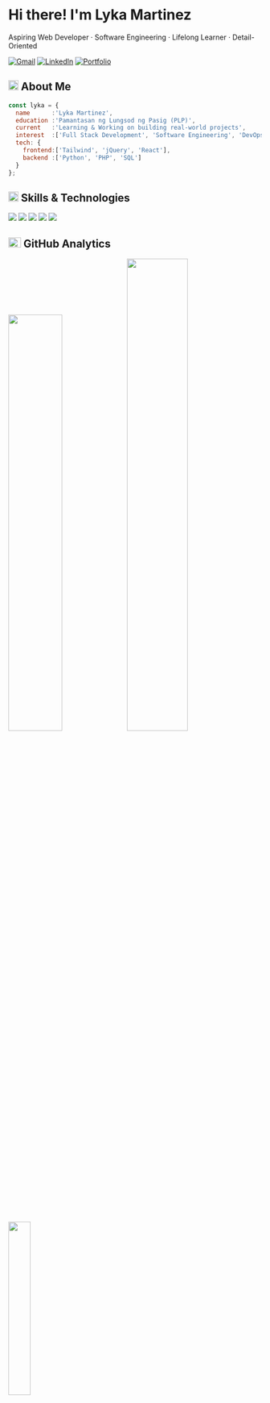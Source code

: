 <h1>Hi there! I'm Lyka Martinez</h1>
<p>Aspiring Web Developer · Software Engineering · Lifelong Learner · Detail-Oriented</p>

<!-- Connect with Me -->
[![Gmail](https://img.shields.io/badge/-Email-c14438?style=flat&logo=gmail&logoColor=white)](mailto:martinezlykamae22@gmail.com)
[![LinkedIn](https://img.shields.io/badge/-LinkedIn-2072AF?style=flat&logo=linkedin)](https://linkedin.com/in/lyka-martinez)
[![Portfolio](https://img.shields.io/badge/-Portfolio-1B1B1B?style=flat&logo=github)](https://lyka-martinez.github.io/portfolio-template/)


<h2>
  <img src="https://media2.giphy.com/media/QssGEmpkyEOhBCb7e1/giphy.gif?cid=ecf05e47a0n3gi1bfqntqmob8g9aid1oyj2wr3ds3mg700bl&rid=giphy.gif" width="20px" height="20px"> 
  About Me 
</h2>

```js
const lyka = {
  name      :'Lyka Martinez',
  education :'Pamantasan ng Lungsod ng Pasig (PLP)',
  current   :'Learning & Working on building real-world projects',
  interest  :['Full Stack Development', 'Software Engineering', 'DevOps'],
  tech: {
    frontend:['Tailwind', 'jQuery', 'React'],
    backend :['Python', 'PHP', 'SQL']
  }
};
```


<h2>
  <img src="https://media2.giphy.com/media/QssGEmpkyEOhBCb7e1/giphy.gif?cid=ecf05e47a0n3gi1bfqntqmob8g9aid1oyj2wr3ds3mg700bl&rid=giphy.gif" width="20px" height="20px"> 
  Skills & Technologies
</h2>

<div>
  <img src="https://skillicons.dev/icons?i=html,css,bootstrap,tailwind" />
  <img src="https://skillicons.dev/icons?i=js,ts,jquery,react,vite" />
  <img src="https://skillicons.dev/icons?i=python,mysql,php" />
  <img src="https://skillicons.dev/icons?i=git,bash,linux" />
  <img src="https://skillicons.dev/icons?i=vscode,figma" />
</div>


<h2>
  <img src="https://media.giphy.com/media/iY8CRBdQXODJSCERIr/giphy.gif" width="25px" height="20px">
  GitHub Analytics
</h2>

<p>
  <img width="46%" src="https://github-readme-stats.vercel.app/api?username=lyka-martinez&show_icons=true&hide_title=false&theme=dracula&hide_border=true&rank_icon=github&bg_color=00000000"/>
  <img width="49%" src="https://github-readme-streak-stats-three-umber.vercel.app?user=lyka-martinez&theme=dracula&hide_border=true&background=00000000"/>
  <img width="29.7%" src="https://github-readme-stats.vercel.app/api/top-langs/?username=lyka-martinez&layout=compact&theme=dracula&hide_border=true&bg_color=00000000"/>
</p>
